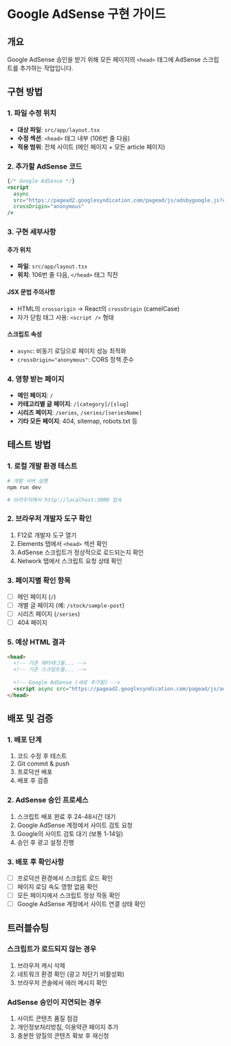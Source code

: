 # Google AdSense 구현 가이드

## 개요
Google AdSense 승인을 받기 위해 모든 페이지의 `<head>` 태그에 AdSense 스크립트를 추가하는 작업입니다.

## 구현 방법

### 1. 파일 수정 위치
- **대상 파일**: `src/app/layout.tsx`
- **수정 섹션**: `<head>` 태그 내부 (106번 줄 다음)
- **적용 범위**: 전체 사이트 (메인 페이지 + 모든 article 페이지)

### 2. 추가할 AdSense 코드

```jsx
{/* Google AdSense */}
<script 
  async 
  src="https://pagead2.googlesyndication.com/pagead/js/adsbygoogle.js?client=ca-pub-8868959494983515"
  crossOrigin="anonymous"
/>
```

### 3. 구현 세부사항

#### 추가 위치
- **파일**: `src/app/layout.tsx`
- **위치**: 106번 줄 다음, `</head>` 태그 직전

#### JSX 문법 주의사항
- HTML의 `crossorigin` → React의 `crossOrigin` (camelCase)
- 자가 닫힘 태그 사용: `<script />` 형태

#### 스크립트 속성
- `async`: 비동기 로딩으로 페이지 성능 최적화
- `crossOrigin="anonymous"`: CORS 정책 준수

### 4. 영향 받는 페이지
- **메인 페이지**: `/` 
- **카테고리별 글 페이지**: `/[category]/[slug]`
- **시리즈 페이지**: `/series`, `/series/[seriesName]`
- **기타 모든 페이지**: 404, sitemap, robots.txt 등

## 테스트 방법

### 1. 로컬 개발 환경 테스트
```bash
# 개발 서버 실행
npm run dev

# 브라우저에서 http://localhost:3000 접속
```

### 2. 브라우저 개발자 도구 확인
1. F12로 개발자 도구 열기
2. Elements 탭에서 `<head>` 섹션 확인
3. AdSense 스크립트가 정상적으로 로드되는지 확인
4. Network 탭에서 스크립트 요청 상태 확인

### 3. 페이지별 확인 항목
- [ ] 메인 페이지 (`/`)
- [ ] 개별 글 페이지 (예: `/stock/sample-post`)
- [ ] 시리즈 페이지 (`/series`)
- [ ] 404 페이지

### 5. 예상 HTML 결과
```html
<head>
  <!-- 기존 메타태그들... -->
  <!-- 기존 스크립트들... -->
  
  <!-- Google AdSense (새로 추가됨) -->
  <script async src="https://pagead2.googlesyndication.com/pagead/js/adsbygoogle.js?client=ca-pub-8868959494983515" crossorigin="anonymous"></script>
</head>
```

## 배포 및 검증

### 1. 배포 단계
1. 코드 수정 후 테스트
2. Git commit & push
3. 프로덕션 배포
4. 배포 후 검증

### 2. AdSense 승인 프로세스
1. 스크립트 배포 완료 후 24-48시간 대기
2. Google AdSense 계정에서 사이트 검토 요청
3. Google의 사이트 검토 대기 (보통 1-14일)
4. 승인 후 광고 설정 진행

### 3. 배포 후 확인사항
- [ ] 프로덕션 환경에서 스크립트 로드 확인
- [ ] 페이지 로딩 속도 영향 없음 확인
- [ ] 모든 페이지에서 스크립트 정상 작동 확인
- [ ] Google AdSense 계정에서 사이트 연결 상태 확인

## 트러블슈팅

### 스크립트가 로드되지 않는 경우
1. 브라우저 캐시 삭제
2. 네트워크 환경 확인 (광고 차단기 비활성화)
3. 브라우저 콘솔에서 에러 메시지 확인

### AdSense 승인이 지연되는 경우
1. 사이트 콘텐츠 품질 점검
2. 개인정보처리방침, 이용약관 페이지 추가
3. 충분한 양질의 콘텐츠 확보 후 재신청
